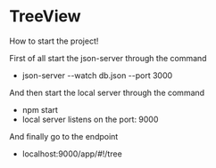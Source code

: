 # TreeView

How to start the project!

First of all start the json-server through the command
* json-server --watch db.json --port 3000

And then start the local server through the command
* npm start 
* local server listens on the port: 9000

And finally go to the endpoint
* localhost:9000/app/#!/tree
